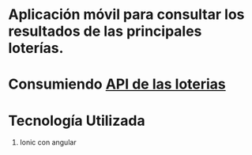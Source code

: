 # Aplicación móvil para consultar los resultados de las principales loterías.
# Consumiendo [API de las loterias](https://github.com/Erinxon/ApiLoterias)
# Tecnología Utilizada
1) Ionic con angular
